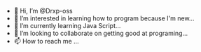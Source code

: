 - 👋 Hi, I’m @Drxp-oss
- 👀 I’m interested in learning how to program because I'm new...
- 🌱 I’m currently learning Java Script...
- 💞️ I’m looking to collaborate on getting good at programing...
- 📫 How to reach me ...

<!---
Drxp-oss/Drxp-oss is a ✨ special ✨ repository because its `README.md` (this file) appears on your GitHub profile.
You can click the Preview link to take a look at your changes.
--->
